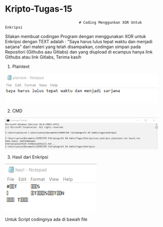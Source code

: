 # Kripto-Tugas-15

                                      # Coding Menggunkan XOR Untuk Enkripsi

 Silakan membuat codingan Program dengan menggunakan XOR untuk Enkripsi dengan TEXT  adalah : "Saya harus lulus tepat waktu dan menjadi sarjana" dari materi  yang telah disampaikan, codingan simpan pada Repositori (Githubs aau Gitlabs) dan yang diupload di ecampus hanya link Githubs atau link Gitlabs, Terima kasih
 
 1. Plaintext
  <img src="plaintext.png" img>
  
 2. CMD
  <img src="cmd.png" img>
  
 3. Hasil dari Enkripsi
   <img src="hasil.png" img>
   
   Untuk Script codingnya ada di bawah file
